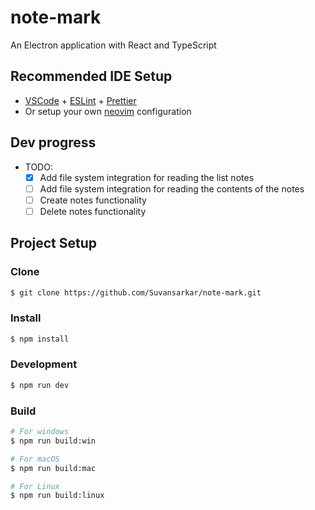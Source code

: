 # note-mark

An Electron application with React and TypeScript

## Recommended IDE Setup

- [VSCode](https://code.visualstudio.com/) + [ESLint](https://marketplace.visualstudio.com/items?itemName=dbaeumer.vscode-eslint) + [Prettier](https://marketplace.visualstudio.com/items?itemName=esbenp.prettier-vscode)
- Or setup your own [neovim](https://neovim.io/) configuration 

## Dev progress

- TODO:
    - [x] Add file system integration for reading the list notes
    - [ ] Add file system integration for reading the contents of the notes
    - [ ] Create notes functionality
    - [ ] Delete notes functionality

## Project Setup

### Clone

```bash
$ git clone https://github.com/Suvansarkar/note-mark.git
```

### Install

```bash
$ npm install
```

### Development

```bash
$ npm run dev
```

### Build

```bash
# For windows
$ npm run build:win

# For macOS
$ npm run build:mac

# For Linux
$ npm run build:linux
```
